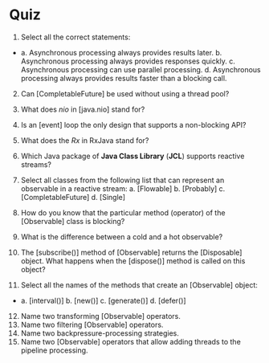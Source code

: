 Quiz
====================

1.  Select all the correct statements:

-   a.  Asynchronous processing always provides results later.
    b.  Asynchronous processing always provides responses quickly.
    c.  Asynchronous processing can use parallel processing.
    d.  Asynchronous processing always provides results faster than a
        blocking call.

2.  Can [CompletableFuture] be used without using a thread pool?
3.  What does *nio* in [java.nio] stand for?
4.  Is an [event] loop the only design that supports a
    non-blocking API?
5.  What does the *Rx* in RxJava stand for?
6.  Which Java package of **Java Class Library** (**JCL**) supports
    reactive streams?
7.  Select all classes from the following list that can represent an
    observable in a reactive stream:
    a.  [Flowable]
    b.  [Probably]
    c.  [CompletableFuture]
    d.  [Single]


8.  How do you know that the particular method (operator) of the
    [Observable] class is blocking?
9.  What is the difference between a cold and a hot observable?
10. The [subscribe()] method of [Observable] returns
    the [Disposable] object. What happens when
    the [dispose()] method is called on this object?
11. Select all the names of the methods that create an
    [Observable] object:

-   a.  [interval()]
    b.  [new()]
    c.  [generate()]
    d.  [defer()]

12. Name two transforming [Observable] operators.
13. Name two filtering [Observable] operators.
14. Name two backpressure-processing strategies.
15. Name two [Observable] operators that allow adding threads to
    the pipeline processing.
